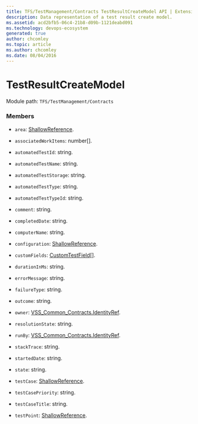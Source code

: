 ```yaml
---
title: TFS/TestManagement/Contracts TestResultCreateModel API | Extensions for Azure DevOps Services
description: Data representation of a test result create model.
ms.assetid: acd2bfb5-06c4-21b8-d09b-1121deabd091
ms.technology: devops-ecosystem
generated: true
author: chcomley
ms.topic: article
ms.author: chcomley
ms.date: 08/04/2016
---
```


# TestResultCreateModel

Module path: `TFS/TestManagement/Contracts`


### Members

* `area`: [ShallowReference](../../../TFS/TestManagement/Contracts/ShallowReference.md). 

* `associatedWorkItems`: number[]. 

* `automatedTestId`: string. 

* `automatedTestName`: string. 

* `automatedTestStorage`: string. 

* `automatedTestType`: string. 

* `automatedTestTypeId`: string. 

* `comment`: string. 

* `completedDate`: string. 

* `computerName`: string. 

* `configuration`: [ShallowReference](../../../TFS/TestManagement/Contracts/ShallowReference.md). 

* `customFields`: [CustomTestField](../../../TFS/TestManagement/Contracts/CustomTestField.md)[]. 

* `durationInMs`: string. 

* `errorMessage`: string. 

* `failureType`: string. 

* `outcome`: string. 

* `owner`: [VSS_Common_Contracts.IdentityRef](../../../VSS/WebApi/Contracts/IdentityRef.md). 

* `resolutionState`: string. 

* `runBy`: [VSS_Common_Contracts.IdentityRef](../../../VSS/WebApi/Contracts/IdentityRef.md). 

* `stackTrace`: string. 

* `startedDate`: string. 

* `state`: string. 

* `testCase`: [ShallowReference](../../../TFS/TestManagement/Contracts/ShallowReference.md). 

* `testCasePriority`: string. 

* `testCaseTitle`: string. 

* `testPoint`: [ShallowReference](../../../TFS/TestManagement/Contracts/ShallowReference.md). 

